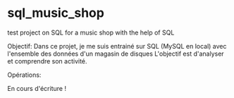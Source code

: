 # sql_music_shop
test project on SQL for a music shop with the help of SQL

Objectif:
Dans ce projet, je me suis entrainé sur SQL (MySQL en local) avec l'ensemble des données d'un magasin de disques 
L'objectif est d'analyser et comprendre son activité.

Opérations:

En cours d'écriture !
